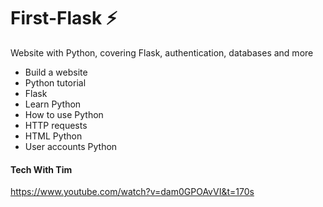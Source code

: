 # First-Flask ⚡ 
Website with Python, covering Flask, authentication, databases and more
- Build a website
- Python tutorial
- Flask
- Learn Python
- How to use Python
- HTTP requests 
- HTML Python
- User accounts Python

#### Tech With Tim
https://www.youtube.com/watch?v=dam0GPOAvVI&t=170s
